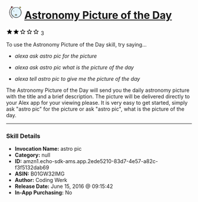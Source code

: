 # &nbsp;<img src="skill_icon" alt="Astronomy Picture of the Day icon" width="36"> [Astronomy Picture of the Day](http://alexa.amazon.com/#skills/amzn1.echo-sdk-ams.app.2ede5210-83d7-4e57-a82c-f3f5132dab69)
![2 stars](../../images/ic_star_black_18dp_1x.png)![2 stars](../../images/ic_star_black_18dp_1x.png)![2 stars](../../images/ic_star_border_black_18dp_1x.png)![2 stars](../../images/ic_star_border_black_18dp_1x.png)![2 stars](../../images/ic_star_border_black_18dp_1x.png) 3

To use the Astronomy Picture of the Day skill, try saying...

* *alexa ask astro pic for the picture*

* *alexa ask astro pic what is the picture of the day*

* *alexa tell astro pic to give me the picture of the day*

The Astronomy Picture of the Day will send you the daily astronomy picture with the title and a brief description. The picture will be delivered directly to your Alex app for your viewing please. It is very easy to get started, simply ask "astro pic" for the picture or ask "astro pic", what is the picture of the day.

***

### Skill Details

* **Invocation Name:** astro pic
* **Category:** null
* **ID:** amzn1.echo-sdk-ams.app.2ede5210-83d7-4e57-a82c-f3f5132dab69
* **ASIN:** B01GW32IMG
* **Author:** Coding Werk
* **Release Date:** June 15, 2016 @ 09:15:42
* **In-App Purchasing:** No
